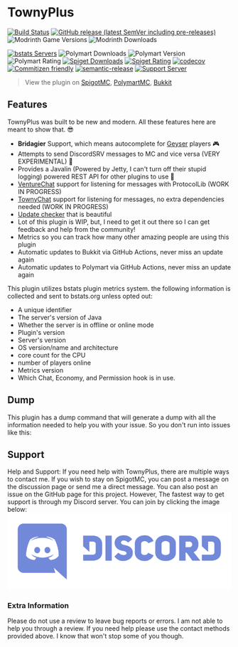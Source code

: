# TownyPlus

[![Build Status](https://img.shields.io/github/workflow/status/BrycensRanch/TownyPlus/Build/master?style=for-the-badge)](../../actions?query=workflow%3ABuild)
[![GitHub release (latest SemVer including pre-releases)](https://img.shields.io/github/v/release/BrycensRanch/TownyPlus?include_prereleases&label=release&style=for-the-badge)](../../releases)
![Modrinth Game Versions](https://img.shields.io/modrinth/game-versions/aeinfinitybooster?style=for-the-badge)
![Modrinth Downloads](https://img.shields.io/modrinth/dt/aeinfinitybooster?color=GREEN&label=MODRINTH%20DOWNLOADS&style=for-the-badge)

[![bstats Servers](https://img.shields.io/bstats/servers/14161?style=for-the-badge)](https://bstats.org/plugin/bukkit/TownyPlus/14161)
![Polymart Downloads](https://img.shields.io/polymart/downloads/2057?color=GREEN&label=POLYMART%20DOWNLOADS&style=for-the-badge)
![Polymart Version](https://img.shields.io/polymart/version/2057?style=for-the-badge)
![Polymart Rating](https://img.shields.io/polymart/rating/2057?label=POLYMART%20RATINGS&style=for-the-badge)
[![Spiget Downloads](https://img.shields.io/spiget/downloads/79903?style=for-the-badge)](https://www.spigotmc.org/resources/splugintemplate.79903/)
[![Spiget Rating](https://img.shields.io/spiget/rating/79903?style=for-the-badge)](https://www.spigotmc.org/resources/splugintemplate.79903/)
[![codecov](https://img.shields.io/codecov/c/github/BrycensRanch/TownyPlus?style=for-the-badge)](https://codecov.io/gh/BrycensRanch/TownyPlus)
[![Commitizen friendly](https://img.shields.io/badge/commitizen-friendly-brightgreen.svg?style=for-the-badge)](https://commitizen.github.io/cz-cli/)
[![semantic-release](https://img.shields.io/badge/%20%20%F0%9F%93%A6%F0%9F%9A%80-semantic--release-e10079.svg?style=for-the-badge)](https://github.com/semantic-release/semantic-release)
[![Support Server](https://img.shields.io/discord/816686637849378857?logo=Easy%20SMP&style=for-the-badge)](https://2v1.me/discord)

> View the plugin on [SpigotMC](https://github.com/Silthus/minecraft-server-template), [PolymartMC](), [Bukkit]()

## Features

TownyPlus was built to be new and modern. All these features here are meant to show that. 😎

* **Bridagier** Support, which means autocomplete for [Geyser](https://geysermc.org) players 🎮
* Attempts to send DiscordSRV messages to MC and vice versa (VERY EXPERIMENTAL) 📝
* Provides a Javalin (Powered by Jetty, I can't turn off their stupid logging) powered REST API for other plugins to use 📡
* [VentureChat](https://www.spigotmc.org/resources/venturechat.771/) support for listening for messages with
  ProtocolLib (WORK IN PROGRESS)
* [TownyChat](https://github.com/TownyAdvanced/TownyChat) support for listening for messages, no extra dependencies needed (WORK IN PROGRESS)
* [Update checker](https://github.com/JEFF-Media-GbR/Spigot-UpdateChecker) that is beautiful
* Lot of this plugin is WIP, but, I need to get it out there so I can get feedback and help from the community!
* Metrics so you can track how many other amazing people are using this plugin
* Automatic updates to Bukkit via GitHub Actions, never miss an update again
* Automatic updates to Polymart via GitHub Actions, never miss an update again

This plugin utilizes bstats plugin metrics system. the following information is collected and sent to bstats.org unless opted out:

- A unique identifier
- The server's version of Java
- Whether the server is in offline or online mode
- Plugin's version
- Server's version
- OS version/name and architecture
- core count for the CPU
- number of players online
- Metrics version
- Which Chat, Economy, and Permission hook is in use.

## Dump 
This plugin has a dump command that will generate a dump with all the information needed to help you with your issue.
So you don't run into issues like this: 

## Support

Help and Support:
If you need help with TownyPlus, there are multiple ways to contact me. If you wish to stay on SpigotMC, you can post a
message on the discussion page or send me a direct message. You can also post an issue on the GitHub page for this
project. However, The fastest way to get support is through my Discord server. You can join by clicking the image below:
[![Support Server](https://raw.githubusercontent.com/BrycensRanch/TownyPlus/master/assets/discordbanner.png)](https://discord.com/invite/Yx755gU)

### Extra Information

Please do not use a review to leave bug reports or errors. I am not able to help you through a review. If you need help
please use the contact methods provided above. I know that won't stop some of you though.